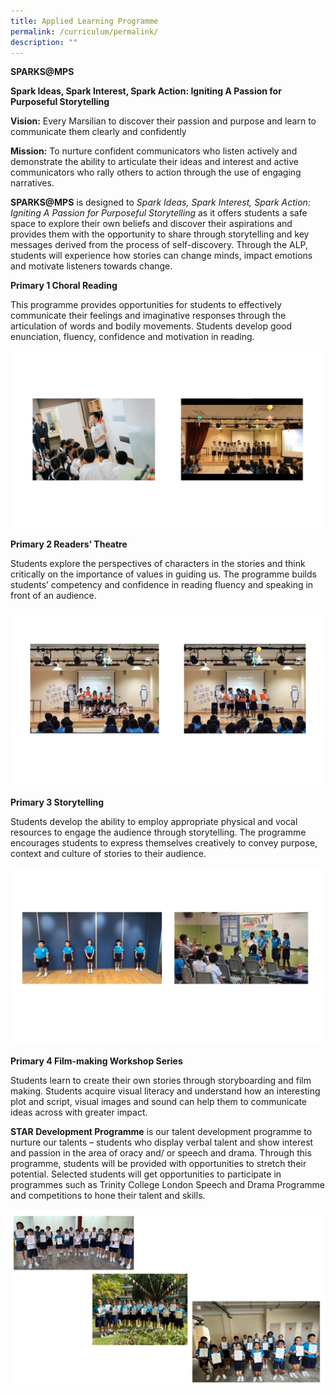 ```yaml
---
title: Applied Learning Programme
permalink: /curriculum/permalink/
description: ""
---
```

**SPARKS@MPS**

**Spark Ideas, Spark Interest, Spark Action: Igniting A Passion for Purposeful Storytelling**

**Vision:** Every Marsilian to discover their passion and purpose and learn to communicate them clearly and confidently

**Mission:** To nurture confident communicators who listen actively and demonstrate the ability to articulate their ideas and interest and active communicators who rally others to action through the use of engaging narratives.

**SPARKS@MPS** is designed to _Spark Ideas, Spark Interest, Spark Action: Igniting A Passion for Purposeful Storytelling_ as it offers students a safe space to explore their own beliefs and discover their aspirations and provides them with the opportunity to share through storytelling and key messages derived from the process of self-discovery. Through the ALP, students will experience how stories can change minds, impact emotions and motivate listeners towards change.   
  

**Primary 1 Choral Reading**

This programme provides opportunities for students to effectively communicate their feelings and imaginative responses through the articulation of words and bodily movements. Students develop good enunciation, fluency, confidence and motivation in reading.

![](/images/ALP%201.jpg)

**Primary 2 Readers’ Theatre**

Students explore the perspectives of characters in the stories and think critically on the importance of values in guiding us. The programme builds students’ competency and confidence in reading fluency and speaking in front of an audience.

![](/images/ALP%202.jpg)

**Primary 3 Storytelling**

Students develop the ability to employ appropriate physical and vocal resources to engage the audience through storytelling. The programme encourages students to express themselves creatively to convey purpose, context and culture of stories to their audience.

![](/images/ALP.jpg)

**Primary 4 Film-making Workshop Series**

Students learn to create their own stories through storyboarding and film making. Students acquire visual literacy and understand how an interesting plot and script, visual images and sound can help them to communicate ideas across with greater impact.  

**STAR Development Programme** is our talent development programme to nurture our talents – students who display verbal talent and show interest and passion in the area of oracy and/ or speech and drama. Through this programme, students will be provided with opportunities to stretch their potential. Selected students will get opportunities to participate in programmes such as Trinity College London Speech and Drama Programme and competitions to hone their talent and skills.

![](/images/ALP%204.jpg)
